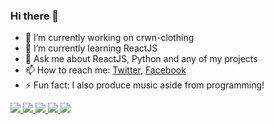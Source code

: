 ### Hi there 👋

- 🔭 I’m currently working on crwn-clothing
- 🌱 I’m currently learning ReactJS
- 💬 Ask me about ReactJS, Python and any of my projects
- 📫 How to reach me: [Twitter](https://twitter.com/tejassohoni57), [Facebook](https://www.facebook.com/sohonitejas/)
- ⚡ Fun fact: I also produce music aside from programming!


<a href="https://github.com/tejassohoni">
  <img  src="https://github-readme-stats.vercel.app/api?username=tejassohoni&line_height=21&show_icons=true&title_color=ffffff&icon_color=bb2acf&text_color=daf7dc&bg_color=151515" />
</a>

<a href="https://github.com/tejassohoni">
  <img src="https://github-readme-stats.vercel.app/api/top-langs/?username=tejassohoni&&layout=compact&card_width=250&card_height=250&show_icons=true&title_color=ffffff&icon_color=bb2acf&text_color=daf7dc&bg_color=151515" />
</a>

<a href="https://github.com/tejassohoni/crwn-clothing">
  <img src="https://github-readme-stats.vercel.app/api/pin/?username=tejassohoni&repo=crwn-clothing&cache_seconds=1800&show_icons=true&title_color=ffffff&icon_color=bb2acf&text_color=daf7dc&bg_color=151515" />
</a>

<a href="https://github.com/tejassohoni/facerecogapi">
  <img = src="https://github-readme-stats.vercel.app/api/pin/?username=tejassohoni&repo=facerecogapi&cache_seconds=1800&show_icons=true&title_color=ffffff&icon_color=bb2acf&text_color=daf7dc&bg_color=151515" />
</a>

<a href="https://github.com/tejassohoni/indecision-app">
  <img src="https://github-readme-stats.vercel.app/api/pin/?username=tejassohoni&repo=indecision-app&cache_seconds=1800&show_icons=true&title_color=ffffff&icon_color=bb2acf&text_color=daf7dc&bg_color=151515" />
</a>
